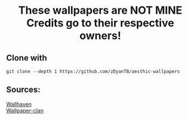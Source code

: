 <h1 align="center">
  These wallpapers are NOT MINE<br>
  Credits go to their respective owners!
</h1>

## Clone with 
```console
git clone --depth 1 https://github.com/zDyanTB/aesthic-wallpapers 
```

## Sources:
[Wallhaven](wallhaven.cc/) <br>
[Wallpaper-clan](https://wallpapers-clan.com/)
